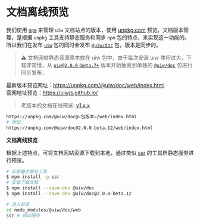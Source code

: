 文档离线预览
===

我们使用 [`npm`](https://www.npmjs.com/package/@uiw/doc) 来管理 `uiw` 文档站点的版本，使用 [unpkg.com](https://unpkg.com/@uiw/doc/web/index.html) 预览。文档版本管理，是根据 `unpkg` 工具支持静态服务和同步 `npm` 包的特点，来实现这一功能的。所以我们在发布 [`uiw`](https://www.npmjs.com/package/uiw) 包的同时会发布 [`@uiw/doc`](https://www.npmjs.com/package/@uiw/doc) 包，版本是同步的。

> ⚠️ 文档网站静态资源原本放在 uiw 包中，由于每次安装 uiw 体积过大，下载非常慢，从 [`uiw@2.0.0-beta.7+`](https://unpkg.com/@uiw/doc/web/index.html) 版本开始抽离到单独的 [`@uiw/doc`](https://www.npmjs.com/package/@uiw/doc) 包进行同步发布，

最新版本预览网址：https://unpkg.com/@uiw/doc/web/index.html  
官网地址预览：https://uiwjs.github.io/  

> 老版本的文档在线预览: [v1.x.x](https://unpkg.com/uiw@1.16.14/dist/index.html)

```bash
https://unpkg.com/@uiw/doc@<包版本>/web/index.html
# 例如：
https://unpkg.com/@uiw/doc@2.0.0-beta.12/web/index.html
```

**文档离线预览**

根据上述特点，可将文档网站资源下载到本地，通过类似 [ssr](https://www.npmjs.com/package/ssr) 的工具启静态服务进行预览。

```bash
# 安装静态服务工具
$ mpm install -g ssr
# 安装下载文档
$ npm install --save-dev @uiw/doc
$ npm install --save-dev @uiw/doc@2.0.0-beta.12

# 进入目录
cd node_modules/@uiw/doc/web
ssr # 启动服务
```
